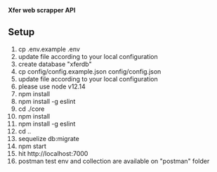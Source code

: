 **Xfer web scrapper API**

Setup
------------

01. cp .env.example .env
02. update file according to your local configuration
03. create database "xferdb"
04. cp config/config.example.json config/config.json
05. update file according to your local configuration
06. please use node v12.14
07. npm install
08. npm install -g eslint
09. cd ./core
10. npm install
11. npm install -g eslint
12. cd ..
13. sequelize db:migrate
14. npm start
15. hit http://localhost:7000
16. postman test env and collection are available on "postman" folder
